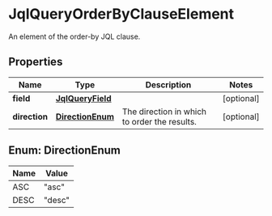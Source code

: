 

# JqlQueryOrderByClauseElement

An element of the order-by JQL clause.
## Properties

Name | Type | Description | Notes
------------ | ------------- | ------------- | -------------
**field** | [**JqlQueryField**](JqlQueryField.md) |  |  [optional]
**direction** | [**DirectionEnum**](#DirectionEnum) | The direction in which to order the results. |  [optional]



## Enum: DirectionEnum

Name | Value
---- | -----
ASC | &quot;asc&quot;
DESC | &quot;desc&quot;



